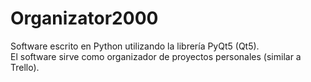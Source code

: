 # Organizator2000
Software escrito en Python utilizando la librería PyQt5 (Qt5).<br/>
El software sirve como organizador de proyectos personales (similar a Trello).
